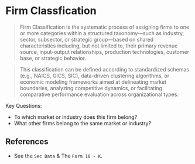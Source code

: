 # Firm Classfication

> Firm Classification is the systematic process of assigning firms to one or more categories within a structured taxonomy—such as industry, sector, subsector, or strategic group—based on shared characteristics including, but not limited to, their primary revenue source, input-output relationships, production technologies, customer base, or strategic behavior.

> This classification can be defined according to standardized schemas (e.g., NAICS, GICS, SIC), data-driven clustering algorithms, or economic modeling frameworks aimed at delineating market boundaries, analyzing competitive dynamics, or facilitating comparative performance evaluation across organizational types.

Key Questions:

- To which market or industry does this firm belong?
- What other firms belong to the same market or industry?

## References

- See the `Sec Data` & The `Form 10 - K`.
